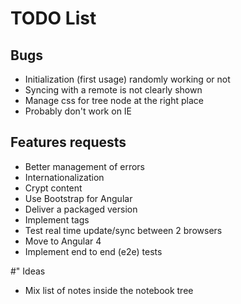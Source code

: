 # TODO List

## Bugs
* Initialization (first usage) randomly working or not
* Syncing with a remote is not clearly shown
* Manage css for tree node  at the right place
* Probably don't work on IE
 
## Features requests
* Better management of errors
* Internationalization
* Crypt content
* Use Bootstrap for Angular
* Deliver a packaged version
* Implement tags
* Test real time update/sync between 2 browsers
* Move to Angular 4
* Implement end to end (e2e) tests

#" Ideas
* Mix list of notes inside the notebook tree


